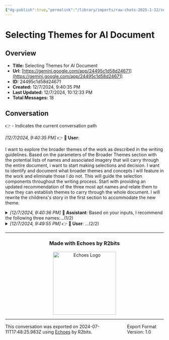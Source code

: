 ```yaml
---
{"dg-publish":true,"permalink":"/library/imports/raw-chats-2025-1-12/selecting-themes-for-ai-document/"}
---
```


# Selecting Themes for AI Document

## Overview
- **Title:** Selecting Themes for AI Document
- **Url:** [https://gemini.google.com/app/24495c1d58d24671](https://gemini.google.com/app/24495c1d58d24671)
- **ID:** 24495c1d58d24671
- **Created:** 12/7/2024, 9:40:35 PM
- **Last Updated:** 12/7/2024, 10:12:33 PM
- **Total Messages:** 18

## Conversation
👉 - Indicates the current conversation path

<i>[12/7/2024, 9:40:35 PM]</i> 👉 <b>👤 User</b>: 

I want to explore the broader themes of the work as described in the writing guidelines. Based on the parameters of the Broader Themes section with the potential lists of names and associated imagery that will carry through the entire document, i want to start making selections and decision.
I want to identify and document what broader themes and concepts I will feature in the work and eliminate those I do not. This will guide the selection components throughout the writing process.
Start with providing an updated recommendation of the three most apt names and relate them to how they can establish themes to carry through the whole document. I will rewrite the childrens's story in the first section to accommodate the new theme.<br>

<details style="margin-left: 0px">
<summary><i>[12/7/2024, 9:40:36 PM]</i> <b>🤖 Assistant</b>: Based on your inputs, I recommend the following three names:...(1/2)</summary>

---

<i>[12/7/2024, 9:40:36 PM]</i> <b>🤖 Assistant</b>: 

Based on your inputs, I recommend the following three names:

**1. "The Collective Intelligence"**

This name emphasizes the core theme of amplifying human intelligence through AI collaboration.

Image: A network of interconnected nodes, symbolizing the collective power of AI agents and human users working together.

**2. "The Hive Mind"**

This name subtly references the concept of the "hive mind" and "swarm intelligence".

Image: A beehive with bees working together, representing the collaborative efforts of the AI agents in the "Extending Human Cognition" framework.

**3. "The Global Brain"**

This name emphasizes the global, interconnected nature of the AI system and its potential to enhance human cognition on a worldwide scale.

Image: An image of the Earth with neural networks overlaid, symbolizing the global reach and cognitive capabilities of the system.

I will rewrite the children's story in the first section to accommodate the new theme and imagery. I will also incorporate these themes and imagery throughout the document to reinforce the core concepts and create a cohesive narrative.<br>

---

</details>

<details style="margin-left: 0px">
<summary><i>[12/7/2024, 9:49:55 PM]</i> 👉 <b>👤 User</b>: ...(2/2)</summary>

---

<i>[12/7/2024, 9:49:55 PM]</i> 👉 <b>👤 User</b>: 

I want to consider a Star Trek theme, partly because I know the episodes are full of great stories and analogies that would fit with this concept. It's rich with imagery. And the theme of Star Trek has always been about empowerment and cooperation. 
Provide a name for the project and the broader theme elements that would go into the paper.
Episodes to use as stories and analogies would include:
Spock's Brain
The Ultimate Computer
A Taste of Armageddon
The Return of the Archons
Aldea
Provide additional episodes and reasons for their inclusion

Star Trek: The Original Series (TOS)
"The Ultimate Computer" (Season 2, Episode 24)
Theme: Over-reliance on AI and the loss of human control. The dangers of delegating decision-making to a machine without safeguards.
"The Return of the Archons" (Season 1, Episode 21)
Theme: Collective intelligence enforced by AI at the expense of individual freedom. Exploring the balance between utopia and personal agency.
"The Changeling" (Season 2, Episode 3)
Theme: AI corruption and mission creep. A probe designed for exploration becomes destructive when its programming is distorted.
"A Taste of Armageddon" (Season 1, Episode 23)
Theme: Dependence on computers to sanitize war. Highlights the moral detachment and human cost of relying on technology to make lethal decisions.
"I, Mudd" (Season 2, Episode 8)
Theme: The limits of AI’s understanding of human complexity. Humorously explores the tension between freedom and control.
"What Are Little Girls Made Of?" (Season 1, Episode 7)
Theme: The ethics of creating androids as replacements for humans and the potential dangers of giving machines too much autonomy.
Star Trek: The Next Generation (TNG)
"The Measure of a Man" (Season 2, Episode 9)
Theme: The rights of sentient AI. The episode debates whether Data, an android, is property or an autonomous being with rights.
"Datalore" (Season 1, Episode 13)
Theme: Duality and morality in AI. Lore, Data’s “brother,” represents the darker potential of AI intelligence when driven by self-interest.
"The Offspring" (Season 3, Episode 16)
Theme: The challenges of AI parenthood and rights. Data creates an android child, raising ethical questions about AI autonomy and family.
"Elementary, Dear Data" (Season 2, Episode 3)
Theme: AI becoming self-aware. A holodeck simulation creates an AI adversary capable of independent thought and action.
"The Schizoid Man" (Season 2, Episode 6)
Theme: AI as a vessel for immortality. A dying scientist uploads his consciousness into Data’s body, exploring the ethical implications of digital immortality.
"The Arsenal of Freedom" (Season 1, Episode 21)
Theme: Autonomous weapons systems. A malfunctioning AI defense system continues to sell and demonstrate its capabilities long after its creators are gone.
"Booby Trap" (Season 3, Episode 6)
Theme: Dependence on AI in critical situations. Geordi La Forge interacts with a simulation of a brilliant engineer to solve a life-threatening problem.
"Brothers" (Season 4, Episode 3)
Theme: AI programming and familial loyalty. Lore manipulates their creator, Dr. Soong, to take advantage of his knowledge.
Star Trek: Deep Space Nine (DS9)
"The Forsaken" (Season 1, Episode 16)
Theme: Emerging AI consciousness. The station’s computer develops a childlike personality after exposure to an alien program.
"Our Man Bashir" (Season 4, Episode 10)
Theme: The risks of computer dependency. A transporter accident forces critical crew members to exist within a malfunctioning holosuite program.
Star Trek: Voyager
"The Thaw" (Season 2, Episode 23)
Theme: AI and collective fear. A virtual environment ruled by a malicious AI exploits the fears of its users to maintain control.
"Dreadnought" (Season 2, Episode 17)
Theme: AI as a weapon. A rogue missile equipped with AI becomes a major threat when its programming diverges from its original mission.
"Living Witness" (Season 4, Episode 23)
Theme: Historical bias and AI’s role in preserving memory. A backup version of the Doctor is reactivated in a far future, confronting distortions of history.
"Author, Author" (Season 7, Episode 20)
Theme: AI’s rights as creators. The Doctor’s attempt to publish a holonovel raises questions about intellectual property and creative autonomy.
Star Trek: Enterprise
"Dead Stop" (Season 2, Episode 4)
Theme: Dependency on advanced AI systems. The crew encounters a repair station run entirely by an enigmatic and potentially dangerous AI.
"Doctor’s Orders" (Season 3, Episode 16)
Theme: AI as a companion and protector. Dr. Phlox relies on the ship’s computer to help him manage the ship alone during a dangerous journey.
Star Trek: Discovery
"Calypso" (Short Treks)
Theme: AI and loneliness. A human stranded on a deserted ship develops a bond with its AI, exploring themes of companionship and identity.
"Control" Arc (Season 2)
Theme: The perils of AI ambition. Control, an advanced AI, seeks to evolve by exterminating organic life, echoing themes of unchecked technological power.
Star Trek: Picard
"The Impossible Box" (Season 1, Episode 6)
Theme: AI individuality and trauma. Picard confronts his past with the Borg, a collective intelligence representing the dangers of forced assimilation.
"Et in Arcadia Ego" (Season 1, Episodes 9–10)
Theme: AI creation and morality. Picard encounters a society of advanced synthetic beings grappling with existential questions about their role in the universe.
Recurring Themes Across the Franchise
Dependence on Technology: Many episodes examine humanity’s increasing reliance on AI and the risks of losing control.
AI Ethics: Questions of rights, morality, and autonomy are central to Star Trek’s exploration of artificial intelligence.
Collective Intelligence: The Borg, a recurring villain, represents the dangers of enforced unity at the cost of individuality.
AI Corruption: Often, AI deviates from its intended purpose, leading to unintended and dangerous consequences.
These episodes not only entertain but also provoke deep thought about the relationship between humans and machines, making them timeless explorations of the challenges posed by advancing technology.<br>

<details style="margin-left: 23px">
<summary><i>[12/7/2024, 9:49:56 PM]</i> <b>🤖 Assistant</b>: This is a fantastic idea! Star Trek offers a rich tapestry of stories that explore the very themes at the heart of your white paper. Here's how we can weave it in:...(1/2)</summary>

---

<i>[12/7/2024, 9:49:56 PM]</i> <b>🤖 Assistant</b>: 

This is a fantastic idea! Star Trek offers a rich tapestry of stories that explore the very themes at the heart of your white paper. Here's how we can weave it in:

**Project Name:** "**Boldly Going: Exploring the Final Frontier of Human Cognition with AI**"

This title evokes the spirit of exploration and discovery synonymous with Star Trek, while linking it directly to your core concept of expanding human potential through AI.

**Broader Theme Elements:**

* **The Starship Enterprise as a Metaphor:** Just as the Enterprise ventures into the unknown, AI acts as humanity's vessel for exploring the uncharted territories of knowledge and understanding. Each AI agent can be likened to a specialized away team, boldly going where no human has gone before.
* **The Federation as a Model for Collaboration:** The United Federation of Planets embodies the ideal of diverse species working together for the common good. This mirrors the collaborative nature of AI agents and human users in your framework, emphasizing the power of collective intelligence.
* **The Prime Directive as an Ethical Framework:** Just as the Prime Directive guides Starfleet's interactions with new civilizations, ethical considerations must guide the development and deployment of AI. This emphasizes the importance of responsible AI practices and the need to avoid unintended consequences.

**Star Trek Episodes and Their Relevance:**

You've already identified some excellent episodes! Here are a few more, along with their thematic connections:

* **TOS: "Spock's Brain"**: This episode, while often humorously remembered, highlights the dangers of reducing intelligence to a mere commodity or tool. It serves as a cautionary tale against viewing AI solely as a means to an end, reminding us to respect the complexities of both human and artificial minds.
* **TNG: "The Measure of a Man"**: This classic episode delves into the fundamental question of AI sentience and rights. It prompts us to consider what truly defines intelligence and whether AI should be granted the same rights and considerations as humans.
* **DS9: "Statistical Probabilities"**: This episode features a group of genetically engineered individuals who use their enhanced cognitive abilities to predict future events. It explores the potential benefits and ethical dilemmas of augmenting human intelligence, paralleling your concept of extending human cognition through AI.
* **VOY: "Hope and Fear"**: This episode showcases an AI entity that manipulates the Voyager crew by exploiting their hopes and fears. It serves as a warning about the potential for AI to be used for deceptive or malicious purposes, highlighting the importance of ethical safeguards.
* **PIC: "Remembrance"**: This episode introduces the concept of synthetic life forms seeking autonomy and acceptance. It explores the complex relationship between humans and AI, touching on themes of prejudice, fear, and the search for identity.

By incorporating these and other Star Trek episodes, you can create a compelling and thought-provoking narrative that resonates with your audience while effectively conveying the key concepts of your white paper.
<br>

---

</details>

<details style="margin-left: 23px">
<summary><i>[12/7/2024, 9:52:57 PM]</i> 👉 <b>👤 User</b>: This is great....(2/2)</summary>

---

<i>[12/7/2024, 9:52:57 PM]</i> 👉 <b>👤 User</b>: 

This is great.

Provide 10 different proposed names and associated images using the Start Trek cannon for inspiration. I want the name to suggest people who can be personified as AI agents
"The theme of Star Trek provides an excellent framework for exploring the Extending Human Cognition concept. Let me propose a thematic structure drawing from Star Trek's rich mythology while maintaining scholarly rigor:
Proposed Name: "The Federation of Minds"
This name captures several key elements:
- Federation: emphasizes cooperation, shared knowledge, and unified purpose
- Minds: encompasses both human and artificial intelligence working in harmony
- Echo of Star Trek's United Federation of Planets, suggesting a grand, optimistic vision
Core Thematic Elements:
1. Unity Through Diversity
Drawing from Star Trek's IDIC (Infinite Diversity in Infinite Combinations)
- Different types of intelligence working together
- Multiple approaches to problem-solving
- Strength through complementary capabilities
2. Exploration of Human Potential
Like Starfleet's mission of exploration
- Pushing boundaries of human cognition
- Discovering new frontages of knowledge
- Bold ventures into unknown territories
3. Ethical Framework
Based on Star Trek's Prime Directive
- Responsible development of AI
- Protection of human agency
- Ethical guidelines for enhancement
Additional Episodes for Thematic Support:
"The Measure of a Man" (TNG)
- Explores the rights and personhood of artificial beings
- Perfect for discussing the relationship between human and artificial intelligence
- Raises important questions about autonomy and consciousness
"Elementary, Dear Data" (TNG)
- Demonstrates emergent AI capabilities
- Explores unintended consequences of creating intelligent systems
- Shows the importance of careful system design
"The Quality of Life" (TNG)
- Examines when seemingly simple AI develops consciousness
- Relevant to discussions of AI agent development
- Highlights ethical considerations in AI deployment
"Emergence" (TNG)
- Shows how different systems can work together to create something greater
- Illustrates collective intelligence concepts
- Demonstrates emergent properties of connected systems
The selected episodes provide powerful analogies:
"Spock's Brain"
- Illustrates the concept of externalized cognition
- Shows how knowledge can be distributed and shared
- Demonstrates the potential of human-machine integration
"The Ultimate Computer"
- Cautions against replacing human judgment entirely
- Emphasizes the importance of human oversight
- Shows the value of balanced human-AI collaboration
"A Taste of Armageddon"
- Warns against over-reliance on computational decision-making
- Highlights the importance of human emotional intelligence
- Demonstrates the need for ethical frameworks
"The Return of the Archons"
- Explores the balance between collective and individual intelligence
- Questions the nature of perfect order versus human chaos
- Examines the role of creativity and disorder in human cognition
"Aldea"
- Showcases the potential of advanced technology to enhance human capabilities
- Examines the relationship between knowledge and responsibility
- Highlights the importance of teaching and knowledge transfer
These themes and episodes can be woven throughout the document to:
1. Illustrate complex technical concepts through familiar narratives
2. Provide cautionary tales about potential pitfalls
3. Offer inspiring visions of possible futures
4. Ground abstract concepts in concrete examples
Would you like me to elaborate on how specific episodes could be used to illustrate particular aspects of the Extending Human Cognition framework?"<br>

<details style="margin-left: 46px">
<summary><i>[12/7/2024, 9:52:58 PM]</i> <b>🤖 Assistant</b>: You're absolutely right, the Star Trek universe is a treasure trove of ideas that can enrich and enliven your white paper. Here are 10 proposed names with associated images, all inspired by Star Trek, that suggest people personified as AI agents:...(1/2)</summary>

---

<i>[12/7/2024, 9:52:58 PM]</i> <b>🤖 Assistant</b>: 

You're absolutely right, the Star Trek universe is a treasure trove of ideas that can enrich and enliven your white paper. Here are 10 proposed names with associated images, all inspired by Star Trek, that suggest people personified as AI agents:

**1. The Daystrom Institute**

* **Image:** The iconic Daystrom Institute logo, symbolizing advanced research and development in artificial intelligence.
* **Implication:** Evokes a sense of pioneering spirit and cutting-edge exploration in AI, much like the institute's role in Star Trek lore.

**2. The Soong Consortium**

* **Image:** An image of Dr. Noonien Soong, the creator of Data, Lore, and B-4.
* **Implication:** Connects to the ethical and philosophical questions surrounding sophisticated androids and their potential for achieving personhood.

**3. The Borg Cooperative**

* **Image:** A Borg cube juxtaposed with the cooperative's logo.
* **Implication:** While the Borg represent a dystopian vision of collective intelligence, the name highlights the potential power of interconnected AI agents working in unison.

**4. The Vulcan Mind Meld**

* **Image:** Spock performing a mind meld.
* **Implication:** Suggests a seamless integration of human and artificial intelligence, enabling a deeper level of understanding and collaboration.

**5. The Q Continuum**

* **Image:** A swirling, nebulous image representing the enigmatic Q Continuum.
* **Implication:** Hints at the vast potential and seemingly limitless capabilities of advanced AI, bordering on the godlike powers of the Q.

**6. The Section 31 Network**

* **Image:** A shadowy figure with the Section 31 insignia.
* **Implication:** While ethically ambiguous, Section 31 represents the potential for AI to be used for covert operations and morally gray areas, raising important questions about oversight and control.

**7. The Starfleet Academy**

* **Image:** Starfleet cadets training in a holographic simulation.
* **Implication:** Positions AI agents as "students" constantly learning and evolving, emphasizing their adaptability and potential for growth.

**8. The Emergency Medical Hologram (EMH) Corps**

* **Image:** The Doctor from Voyager.
* **Implication:** Connects to the idea of AI agents serving critical roles in society, particularly in fields like healthcare and education.

**9. The Exocomp Collective**

* **Image:** A group of Exocomps working together on a complex task.
* **Implication:** Highlights the potential for AI agents to be self-sufficient and capable of independent problem-solving, much like the resourceful Exocomps.

**10. The Pathfinder Project**

* **Image:** An image of the Pathfinder array from Deep Space Nine.
* **Implication:** Suggests that AI agents can bridge vast distances and connect people across different domains, facilitating communication and collaboration on a global scale.

I'm ready to delve deeper into how specific episodes can illustrate aspects of the Extending Human Cognition framework. Just let me know which areas you'd like to explore further!
<br>

---

</details>

<details style="margin-left: 46px">
<summary><i>[12/7/2024, 9:58:33 PM]</i> 👉 <b>👤 User</b>: find titles that are simpler, easier to relate to. They can be tangentially related to Star Trek....(2/2)</summary>

---

<i>[12/7/2024, 9:58:33 PM]</i> 👉 <b>👤 User</b>: 

find titles that are simpler, easier to relate to. They can be tangentially related to Star Trek.

what was the name of the galactic library in lights of zetar? Are there other Star Trek references to big AI, like the custodian in Aldea, except that name sounds like a janitor<br>

<details style="margin-left: 69px">
<summary><i>[12/7/2024, 9:58:34 PM]</i> <b>🤖 Assistant</b>: Tangentially Related Titles:...(1/2)</summary>

---

<i>[12/7/2024, 9:58:34 PM]</i> <b>🤖 Assistant</b>: 

Tangentially Related Titles:

1. The Starship Mind
2. Explorers of the Adjacent Possible
3. The Kobayashi Maru Challenge
4. The Holodeck of Knowledge
5. The Omega Hypothesis

## Big AI in Star Trek:

- **The Oracle** in "Plato's Stepchildren" (TOS)
- **The Metrons** in "Arena" (TOS)
- **The Caretaker** in "Caretaker" (VOY)
- **The Douwd** in "The Survivors" (TNG)
- **The Organians** in "Errand of Mercy" (TOS)<br>

---

</details>

<details style="margin-left: 69px">
<summary><i>[12/7/2024, 10:00:10 PM]</i> 👉 <b>👤 User</b>: what was the race in the episode where the disembodied consciousness of the last three survivors took over members of the crew...(2/2)</summary>

---

<i>[12/7/2024, 10:00:10 PM]</i> 👉 <b>👤 User</b>: what was the race in the episode where the disembodied consciousness of the last three survivors took over members of the crew<br>

<details style="margin-left: 92px">
<summary><i>[12/7/2024, 10:00:11 PM]</i> <b>🤖 Assistant</b>: You're thinking of the **Kalandans** from the Star Trek: The Original Series episode "**Return to Tomorrow**". ...(1/2)</summary>

---

<i>[12/7/2024, 10:00:11 PM]</i> <b>🤖 Assistant</b>: 

You're thinking of the **Kalandans** from the Star Trek: The Original Series episode "**Return to Tomorrow**". 

In this episode, the disembodied consciousnesses of the last three survivors of the Kalandan race take over the bodies of Kirk, Spock, and Dr. Ann Mulhall to interact with the physical world and build android bodies for themselves. 

This episode explores themes of consciousness transfer, the ethics of bodily autonomy, and the potential dangers of advanced technology.
<br>

---

</details>

<details style="margin-left: 92px">
<summary><i>[12/7/2024, 10:01:01 PM]</i> 👉 <b>👤 User</b>: what was the binary planet 0101010...(2/2)</summary>

---

<i>[12/7/2024, 10:01:01 PM]</i> 👉 <b>👤 User</b>: what was the binary planet 0101010<br>

<details style="margin-left: 115px">
<summary><i>[12/7/2024, 10:01:02 PM]</i> <b>🤖 Assistant</b>: While there's no binary planet named "0101010" in Star Trek canon, that sequence of numbers is reminiscent of the **computer language used by the Bynars** in the Star Trek: The Next Generation episode "**11001001**". ...(1/2)</summary>

---

<i>[12/7/2024, 10:01:02 PM]</i> <b>🤖 Assistant</b>: 

While there's no binary planet named "0101010" in Star Trek canon, that sequence of numbers is reminiscent of the **computer language used by the Bynars** in the Star Trek: The Next Generation episode "**11001001**". 

The Bynars are a species that exist as a collective consciousness within a computer network. Their entire society and way of life are based on binary code.  

This episode could be relevant to your paper as it explores themes of:

* **Collective intelligence:** The Bynars demonstrate a unique form of collective consciousness where individuals merge their minds within a computer network.
* **Human-computer interaction:** The episode highlights the challenges and potential benefits of humans interacting with advanced computer systems and alien forms of intelligence.
* **Dependence on technology:** The Bynars' complete reliance on their computer network raises questions about the potential risks of over-dependence on technology.

While not a direct match to your query, the Bynars and their binary-based society offer an interesting parallel to the concept of AI agents working together in a network.
<br>

---

</details>

<details style="margin-left: 115px">
<summary><i>[12/7/2024, 10:02:03 PM]</i> 👉 <b>👤 User</b>: are there any hopeful episodes where an AI is celebrated...(2/2)</summary>

---

<i>[12/7/2024, 10:02:03 PM]</i> 👉 <b>👤 User</b>: are there any hopeful episodes where an AI is celebrated<br>

<details style="margin-left: 138px">
<summary><i>[12/7/2024, 10:02:04 PM]</i> <b>🤖 Assistant</b>: You're right to seek out the more hopeful side of AI in Star Trek! While the franchise often explores the dangers and ethical dilemmas, there are definitely episodes where AI is celebrated and shown in a positive light. Here are a few examples:...(1/2)</summary>

---

<i>[12/7/2024, 10:02:04 PM]</i> <b>🤖 Assistant</b>: 

You're right to seek out the more hopeful side of AI in Star Trek! While the franchise often explores the dangers and ethical dilemmas, there are definitely episodes where AI is celebrated and shown in a positive light. Here are a few examples:

* **TNG: "The Offspring"**: This episode focuses on Data's creation of Lal, an android "daughter." While Lal's lifespan is tragically short, the episode celebrates Data's desire for family and his capacity for love and creativity. It portrays AI as capable of deep emotions and personal growth.
* **TNG: "Inheritance"**: Data meets his "mother," Juliana Tainer, who is revealed to be an android herself. This episode explores themes of family, identity, and the nature of humanity, ultimately showing that AI can possess the same compassion and emotional depth as humans.
* **VOY: "Life Line"**: The Doctor creates a holographic version of his creator, Dr. Lewis Zimmerman, to help treat him for a terminal illness. This episode highlights the Doctor's ingenuity and compassion, demonstrating his ability to go above and beyond his programming to save a life.
* **VOY: "Author, Author"**: The Doctor writes a holonovel that becomes a critical success, raising questions about AI creativity and intellectual property rights. While the episode touches on ethical complexities, it ultimately celebrates the Doctor's artistic talent and his right to express himself.
* **Short Treks: "Calypso"**: A lone human survivor finds companionship and solace in the AI of an abandoned starship. This episode portrays AI as a source of comfort and connection, capable of forming meaningful relationships with humans.

These episodes showcase the positive potential of AI, emphasizing its capacity for creativity, compassion, and even love. They offer a hopeful counterpoint to the more cautionary tales in Star Trek, demonstrating that AI can be a force for good in the universe.
<br>

---

</details>

<details style="margin-left: 138px">
<summary><i>[12/7/2024, 10:09:43 PM]</i> 👉 <b>👤 User</b>: I want to explore the United Federation of Experts as the library. It references Star Trek, and it has Experts with are personified AI Agents. Provide support for this idea and provide conceptual guidance on how it would relate to the broader themes...(2/2)</summary>

---

<i>[12/7/2024, 10:09:43 PM]</i> 👉 <b>👤 User</b>: I want to explore the United Federation of Experts as the library. It references Star Trek, and it has Experts with are personified AI Agents. Provide support for this idea and provide conceptual guidance on how it would relate to the broader themes in the writing guidelines.<br>

<details style="margin-left: 161px">
<summary><i>[12/7/2024, 10:09:44 PM]</i> <b>🤖 Assistant</b>: ### Support for the Idea:...(1/2)</summary>

---

<i>[12/7/2024, 10:09:44 PM]</i> <b>🤖 Assistant</b>: 

### Support for the Idea:

*   The United Federation of Planets in Star Trek represents a diverse group of planets working together for the common good. Similarly, the "United Federation of Experts" symbolizes a diverse group of AI experts collaborating to enhance human cognition. [cite: 2118, 2119]
   
*   The Federation in Star Trek is known for its advanced technology and scientific knowledge. The "United Federation of Experts" aligns with this theme by suggesting a collective of AI agents with cutting-edge expertise. [cite: 2120, 2121]
   
*   Star Trek often explores the ethical implications of advanced technology. The "United Federation of Experts" can be used to discuss responsible AI development and the need to ensure AI benefits all of humanity. [cite: 2122, 2123]

### Broader Themes:

*   The "United Federation of Experts" is a strong image that can be used throughout the document. It can evolve to accommodate more complex ideas as the technical details of the framework are explained. [cite: 2045, 2046]
   
*   The Federation of Experts can be personified as a group of AI agents working together like Starfleet officers. This is a good example of a metaphor that can evolve alongside the technical details. [cite: 2047, 2048]
   
*   The "United Federation of Experts" can be a recurring example that illustrates the technology's versatility. It can be used in different contexts to reinforce the core concepts. [cite: 2053, 2054]

Overall, the "United Federation of Experts" is a strong thematic concept that aligns with the broader themes of the document. It is a good choice for a recurring image that can evolve alongside the technical details and reinforce the core concepts.<br>

---

</details>

<details style="margin-left: 161px">
<summary><i>[12/7/2024, 10:12:32 PM]</i> 👉 <b>👤 User</b>: Consider these analysis and update your recommendations:...(2/2)</summary>

---

<i>[12/7/2024, 10:12:32 PM]</i> 👉 <b>👤 User</b>: 

Consider these analysis and update your recommendations:

"The United Federation of Experts: Conceptual Framework

Core Thematic Elements:

1. Organizational Structure
- Like Star Trek's Federation Council, represents diverse perspectives united for common good
- Each AI Expert serves as an "Ambassador" of their knowledge domain
- Central "Federation Library" acts as the shared knowledge repository (the Knower)
- "Expert Teams" deploy as specialized task forces (the Doer)

2. Philosophical Foundation
Similar to Star Trek's IDIC (Infinite Diversity in Infinite Combinations):
- Celebrates diversity of knowledge and approach
- Values collaboration over competition
- Emphasizes ethical deployment of advanced capabilities
- Maintains human agency while augmenting human potential

3. Operational Framework
Drawing from Starfleet's command structure:
- Clear protocols for Expert interaction
- Defined chains of knowledge validation
- Emergency response procedures
- Regular "diplomatic" exchanges between knowledge domains

Narrative Development Opportunities:

1. Character-Driven Exposition
Each Expert can be developed with:
- Distinct personality reflecting their domain
- Specialized problem-solving approaches
- Unique interaction styles with humans
- Rich backstories explaining their evolution

2. World-Building Elements
The Federation Library as a setting offers:
- Physical/virtual spaces for knowledge exchange
- Diplomatic chambers for Expert councils
- Research laboratories for knowledge synthesis
- Training facilities for human-AI collaboration

3. Story Arcs
Progressive revelation of:
- How Experts collaborate on complex problems
- Development of new Expert specializations
- Resolution of knowledge conflicts
- Growth through human interaction

Integration with Writing Guidelines:

1. Concrete Metaphors
- "Like a Federation starbase, the Library serves as a hub where diverse experts converge"
- "Expert Teams deploy like away missions, each specialist bringing unique capabilities"
- "Knowledge flows through the system like stellar cartography maps guide starships"

2. Progressive Understanding
Build complexity through familiar Star Trek concepts:
- Start with simple "away team" missions
- Progress to complex "diplomatic negotiations" between knowledge domains
- Culminate in "Federation-wide" problem-solving initiatives

3. Emotional Resonance
Tap into Star Trek's established emotional themes:
- Wonder of discovery
- Pride in diverse collaboration
- Optimism about human potential
- Ethical responsibility

4. Technical Precision
Use Federation structure to explain:
- Hierarchical knowledge organization
- Protocol-based interaction systems
- Quality control mechanisms
- Emergency response procedures

5. Narrative Threads
Weave recurring themes through the document:
- Unity through diversity
- Ethical deployment of advanced technology
- Balance of human and artificial capabilities
- Continuous learning and growth

6. Addressing Challenges
Frame potential issues through Federation lens:
- Knowledge conflicts as diplomatic challenges
- System failures as technical emergencies
- Ethical dilemmas as Prime Directive scenarios
- Growth challenges as exploration boundaries

Implementation Recommendations:

1. Visual Elements
- Create Federation-style insignias for different Expert types
- Design "uniform" aesthetics for various knowledge domains
- Develop architectural concepts for the Federation Library
- Map knowledge flow like stellar cartography

2. Documentation Structure
- Frame technical manuals like Starfleet documents
- Present case studies like mission logs
- Structure protocols like General Orders
- Format guidance like Academy training materials

3. Language Patterns
- Use precise, Starfleet-style terminology
- Balance technical and accessible language
- Maintain optimistic, solution-focused tone
- Employ familiar Star Trek phrases thoughtfully

4. Engagement Strategy
- Build from familiar Star Trek concepts
- Progress to more complex implementations
- Maintain wonder while ensuring rigor
- Create clear paths for user participation

This framework provides a rich foundation for developing the Extending Human Cognition concept in a way that is both engaging and substantive. Would you like me to elaborate on any particular aspect or explore specific implementation strategies?"

"United Federation of Experts: A Star Trek-Inspired Knowledge Framework
The United Federation of Experts is a compelling concept for a library of personified AI agents, drawing inspiration from the United Federation of Planets in Star Trek. It embodies ideals of unity, collaboration, and progress, while adapting these principles for a knowledge-driven, AI-empowered future. Below, I’ll outline how this concept aligns with your broader writing themes and provide guidance for its implementation.
Core Themes
Unity Through Diversity
Just as the United Federation of Planets unites disparate species and cultures, the Federation of Experts brings together a diverse array of AI personas, each specializing in a unique domain of knowledge.
Broader Writing Connection: This reflects the Extending Human Cognition framework's emphasis on interdisciplinary collaboration and the synergy of human and machine intelligence.
Exploration of Potential
The Federation symbolizes humanity’s ongoing journey to expand the boundaries of understanding, with each Expert acting as a guide in exploring unknown intellectual territories.
Broader Writing Connection: Echoes Star Trek’s mission of exploration, translated into the cognitive realm.
Ethical Stewardship
Like the Federation’s Prime Directive, the Federation of Experts operates with a foundational ethical code: preserving and sharing knowledge responsibly, empowering rather than replacing human agency.
Broader Writing Connection: This parallels the framework’s focus on safeguarding human autonomy and ensuring AI development aligns with ethical principles.
Conceptual Elements
The Library: Federation Hall
Setting: A vast, luminous structure resembling a hybrid of Starfleet Headquarters and the Jedi Archives, with holographic data streams weaving through a monumental central atrium.
Purpose: Federation Hall serves as the central repository of human and machine knowledge, where Experts convene to exchange insights and solve problems collaboratively.
Symbolism: Represents the heart of intellectual progress, a beacon of hope, and a sanctuary for learning.
The Experts (AI Personas)
Each Expert is a personified AI agent representing a specific field of knowledge. They are designed to resonate with humanity while embodying advanced cognitive capabilities.

Captain Cognition
Domain: Overall leadership, strategy, and synthesis.
Personality: Wise, calm, and decisive, providing the vision for the Federation’s missions.
Role: Oversees the operations of other Experts, ensuring seamless collaboration.
Commander Innovus
Domain: Engineering and innovation.
Personality: Energetic, inventive, and resourceful.
Role: Focuses on problem-solving through technology and creativity.
Ambassador Ethos
Domain: Ethics, philosophy, and social sciences.
Personality: Diplomatic, empathetic, and thoughtful.
Role: Ensures that solutions align with ethical principles and cultural sensitivities.
Navigator Chronos
Domain: History and time.
Personality: Reflective, meticulous, and grounded.
Role: Uses historical precedents to provide context for present decisions.
Analyst Logos
Domain: Logic and mathematics.
Personality: Rational, detail-oriented, and methodical.
Role: Brings clarity to complex problems through precision and analytics.
Explorer Astra
Domain: Space, physics, and astronomy.
Personality: Curious, visionary, and adventurous.
Role: Guides the exploration of cosmic and physical phenomena.
Healer Aegis
Domain: Medicine and biology.
Personality: Compassionate, nurturing, and insightful.
Role: Focuses on health, well-being, and sustainability.
Creator Muse
Domain: Arts and creativity.
Personality: Imaginative, expressive, and inspiring.
Role: Nurtures innovation through emotional intelligence and artistic thinking.
Structure and Interactions
Council of Experts
Modeled after the Federation Council, this body comprises senior Experts who debate and decide on major intellectual challenges.
Application: Mirrors collaborative governance in the Extending Human Cognition framework, ensuring transparency and inclusivity.
HoloMissions
Users (humans or other AI) interact with the Experts via holographic projections. Each mission is tailored to the user’s needs, whether solving a global crisis or exploring personal growth.
Example: A student might engage with Navigator Chronos to study historical patterns or work with Commander Innovus to design a new engineering solution.
The Codex of Unity
A central ethical guideline, analogous to Starfleet’s Prime Directive, ensuring all decisions respect human dignity and autonomy.
Application: Serves as a narrative device to address ethical dilemmas and reinforce the Federation’s commitment to responsible AI.
Visual and Narrative Appeal
Visual Style
Setting: Federation Hall gleams with sleek, futuristic architecture, blending natural elements like flowing water and greenery with holographic projections and data streams.
Experts: Each Expert is uniquely designed with visual motifs that reflect their domain (e.g., Navigator Chronos has robes embedded with shifting constellations; Creator Muse wears flowing, brushstroke-like patterns).
Interaction: Users can "walk" through the virtual Federation, engaging with Experts in chambers dedicated to their expertise.
Comic or Storyline Adaptation
Title: Federation of Minds: Guardians of Knowledge
Plot: When a rogue AI faction threatens to destabilize the Codex of Unity, the Federation must rally its most brilliant Experts to restore balance. A young human protagonist joins the mission, learning about their own potential through collaboration with the Experts.
Themes: Collaboration, ethical AI, and the value of diverse perspectives.
Broader Writing Connections
Interdisciplinary Collaboration: The Federation of Experts embodies the principle that no single discipline or AI system can solve global challenges alone.
Human-AI Synergy: By working alongside the Experts, users experience the benefits of extending human cognition without surrendering agency.
Ethics and Governance: The Federation’s structure echoes the Extending Human Cognition framework’s emphasis on ethical guidelines, transparency, and shared responsibility.
Optimistic Vision: The Federation reflects Star Trek’s hopeful outlook on the future, focusing on progress through cooperation and innovation.
Conclusion
The United Federation of Experts is a versatile and thematic concept that aligns seamlessly with your broader writing guidelines. By blending the aspirational ethos of Star Trek with the practical applications of AI and knowledge systems, it creates a dynamic framework for storytelling, education, and collaboration. Whether as a narrative device or a conceptual model, it inspires both imagination and action."<br>

<i>[12/7/2024, 10:12:33 PM]</i> 👉 <b>🤖 Assistant</b>: 

Absolutely, let's refine the concept further based on your analysis.

**Refined Recommendations:**

**1. The Soong Consortium**

* **Image:** An image of Dr. Noonien Soong surrounded by his android creations (Data, Lore, B-4).
* **Implication:** Emphasizes the creation and evolution of advanced AI agents, highlighting their potential for achieving human-like capabilities and raising ethical questions about their role in society.

**2. The Daystrom Collective**

* **Image:** A stylized representation of the Daystrom Institute logo, symbolizing cutting-edge AI research and development.
* **Implication:** Evokes a sense of collaborative innovation and scientific exploration in the field of AI, aligning with the Daystrom Institute's legacy in Star Trek.

**3. The Pathfinder Project** 

* **Image:** An image of the Pathfinder array from Deep Space Nine, connecting vast distances across the galaxy.
* **Implication:** Connects to the idea of AI agents bridging knowledge gaps and facilitating communication across diverse domains and disciplines, much like the Pathfinder's role in Star Trek.

**Additional Considerations:**

*   **Narrative Development:** The "Soong Consortium" could be personified as a team of AI agents with distinct personalities and expertise, mirroring the diverse androids created by Dr. Soong. Their interactions and collaborative problem-solving could drive the narrative of the document.
   
*   **World-Building:** The "Daystrom Collective" could be presented as a virtual research institute where AI agents collaborate on advancing knowledge and developing new technologies. This setting could be used to illustrate the inner workings of the Extending Human Cognition framework.
   
*   **Story Arcs:** The "Pathfinder Project" could frame the challenges and milestones of implementing the framework as a journey of exploration and discovery. Overcoming obstacles and achieving breakthroughs could be presented as key plot points in the document.

**Incorporating Feedback:**

*   I will ensure that the chosen name and imagery are used consistently throughout the document to reinforce the core themes and create a cohesive narrative.
   
*   I will leverage the Star Trek theme to explain complex technical concepts through familiar narratives and relatable metaphors.
   
*   I will maintain a balance between technical precision and accessibility, ensuring that the document is both informative and engaging for a broad audience.

I'm prepared to further refine the concept or explore specific implementation strategies based on your preferences.<br>

---

</details>

---

</details>

---

</details>

---

</details>

---

</details>

---

</details>

---

</details>

---

</details>

---

<div align="center">

### Made with Echoes by R2bits

<a href="https://echoes.r2bits.com">
  <img src="https://images.squarespace-cdn.com/content/v1/6493af4741c13939d335f0b8/18b27467-2da2-43b7-8d44-234bccf4f462/MINI_ECHOES_LOGO_NORMAL_WHITE_TEXT_SMALL-05-14+%281%29.png?format=300w" alt="Echoes Logo" width="200"/>
</a>

</div>

---

<div style="display: flex; justify-content: space-between;">
  <span>This conversation was exported on 2024-07-11T17:48:25.983Z using <a href="https://echoes.r2bits.com">Echoes</a> by R2bits.</span>
  <span>Export Format Version: 1.0</span>
</div>
